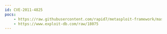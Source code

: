 ```yaml
---
id: CVE-2011-4825
pocs:
    - https://raw.githubusercontent.com/rapid7/metasploit-framework/master/modules/exploits/multi/http/log1cms_ajax_create_folder.rb
    - https://www.exploit-db.com/raw/18075
---
```

